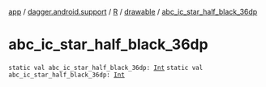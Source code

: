 [app](../../../index.md) / [dagger.android.support](../../index.md) / [R](../index.md) / [drawable](index.md) / [abc_ic_star_half_black_36dp](./abc_ic_star_half_black_36dp.md)

# abc_ic_star_half_black_36dp

`static val abc_ic_star_half_black_36dp: `[`Int`](https://kotlinlang.org/api/latest/jvm/stdlib/kotlin/-int/index.html)
`static val abc_ic_star_half_black_36dp: `[`Int`](https://kotlinlang.org/api/latest/jvm/stdlib/kotlin/-int/index.html)